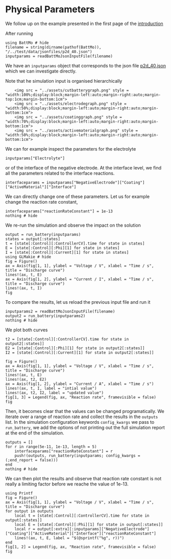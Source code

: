 # Physical Parameters

We follow up on the example presented in the first page of the [introduction](../#Getting-started) 

After running

```@example physparams
using BattMo # hide
filename = string(dirname(pathof(BattMo)), "/../test/data/jsonfiles/p2d_40.json")
inputparams = readBattMoJsonInputFile(filename)
```

We have an `inputparams` object that corresponds to the json file [p2d_40.json](https://github.com/BattMoTeam/BattMo.jl/blob/main/test/data/jsonfiles/p2d_40.json) which we can investigate directly.

Note that he simulation input is organised hierarchically 

````@raw html
    <img src = "../assets/cutbatterygraph.png" style = "width:100%;display:block;margin-left:auto;margin-right:auto;margin-top:1cm;margin-bottom:1cm">
    <img src = "../assets/electrodegraph.png" style = "width:50%;display:block;margin-left:auto;margin-right:auto;margin-bottom:1cm">
    <img src = "../assets/coatinggraph.png" style = "width:70%;display:block;margin-left:auto;margin-right:auto;margin-bottom:1cm">
    <img src = "../assets/activematerialgraph.png" style = "width:50%;display:block;margin-left:auto;margin-right:auto;margin-bottom:1cm">
````

We can for example inspect the parameters for the electrolyte

```@example physparams
inputparams["Electrolyte"]
```

or of the interface of the negative electrode. At the interface level, we find all the parameters related to the
interface reactions.

```@example physparams
interfaceparams = inputparams["NegativeElectrode"]["Coating"]["ActiveMaterial"]["Interface"]
```

We can directly change one of these parameters. Let us for example change the reaction rate constant,

```@example physparams
interfaceparams["reactionRateConstant"] = 1e-13
nothing # hide
```

We re-run the simulation and observe the impact on the solution

```@example physparams
output = run_battery(inputparams)
states = output[:states]
t = [state[:Control][:ControllerCV].time for state in states]
E = [state[:Control][:Phi][1] for state in states]
I = [state[:Control][:Current][1] for state in states]
using GLMakie # hide
fig = Figure()
ax = Axis(fig[1, 1], ylabel = "Voltage / V", xlabel = "Time / s", title = "Discharge curve")
lines!(ax, t, E)
ax = Axis(fig[1, 2], ylabel = "Current / I", xlabel = "Time / s", title = "Discharge curve")
lines!(ax, t, I)
fig
```

To compare the results, let us reload the previous input file and run it

```@example physparams
inputparams2 = readBattMoJsonInputFile(filename)
output2 = run_battery(inputparams2)
nothing # hide
```

We plot both curves

```@example physparams
t2 = [state[:Control][:ControllerCV].time for state in output2[:states]]
E2 = [state[:Control][:Phi][1] for state in output2[:states]]
I2 = [state[:Control][:Current][1] for state in output2[:states]]

fig = Figure()
ax = Axis(fig[1, 1], ylabel = "Voltage / V", xlabel = "Time / s", title = "Discharge curve")
lines!(ax, t, E)
lines!(ax, t2, E2)
ax = Axis(fig[1, 2], ylabel = "Current / A", xlabel = "Time / s")
lines!(ax, t, I, label = "intial value")
lines!(ax, t2, I2, label = "updated value")
fig[1, 3] = Legend(fig, ax, "Reaction rate", framevisible = false)
fig
```

Then, it becomes clear that the values can be changed programatically. We iterate over a range of reaction rate and
collect the results in the `outputs` list. In the simulation configuration keywords `config_kwargs` we pass to
`run_battery`, we add the options of not printing out the full simulation report at the end of the simulation.

```@example physparams
outputs = []
for r in range(5e-11, 1e-13, length = 5)
    interfaceparams["reactionRateConstant"] = r
    push!(outputs, run_battery(inputparams; config_kwargs = (;end_report = false)))
end
nothing # hide
```

We can then plot the results and observe that reaction rate constant is not really a limiting factor before we reache the value of 1e-13.

```@example physparams
using Printf
fig = Figure()
ax = Axis(fig[1, 1], ylabel = "Voltage / V", xlabel = "Time / s", title = "Discharge curve")
for output in outputs
    local t = [state[:Control][:ControllerCV].time for state in output[:states]]
    local E = [state[:Control][:Phi][1] for state in output[:states]]
    local r = output[:extra][:inputparams]["NegativeElectrode"]["Coating"]["ActiveMaterial"]["Interface"]["reactionRateConstant"]
    lines!(ax, t, E, label = "$(@sprintf("%g", r))") 
end
fig[1, 2] = Legend(fig, ax, "Reaction rate", framevisible = false)
fig
```

